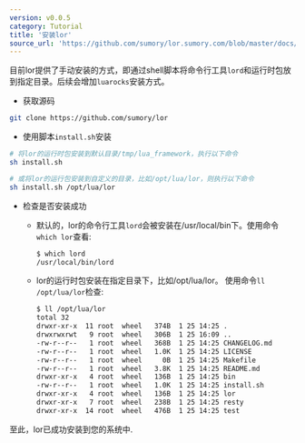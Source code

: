 ```yaml
---
version: v0.0.5
category: Tutorial
title: '安装lor'
source_url: 'https://github.com/sumory/lor.sumory.com/blob/master/docs/tutorial/install-lor.md'
---
```


目前lor提供了手动安装的方式，即通过shell脚本将命令行工具`lord`和运行时包放到指定目录。后续会增加`luarocks`安装方式。

- 获取源码

```bash
git clone https://github.com/sumory/lor
```

- 使用脚本`install.sh`安装

```bash
# 将lor的运行时包安装到默认目录/tmp/lua_framework，执行以下命令
sh install.sh

# 或将lor的运行包安装到自定义的目录，比如/opt/lua/lor，则执行以下命令
sh install.sh /opt/lua/lor 
```

- 检查是否安装成功

	- 默认的，lor的命令行工具`lord`会被安装在/usr/local/bin下。使用命令`which lor`查看:

		```bash
		$ which lord
		/usr/local/bin/lord
		```

	- lor的运行时包安装在指定目录下，比如/opt/lua/lor。 使用命令`ll /opt/lua/lor`检查:

		```bash
		$ ll /opt/lua/lor
		total 32
		drwxr-xr-x  11 root  wheel   374B  1 25 14:25 .
		drwxrwxrwt   9 root  wheel   306B  1 25 16:09 ..
		-rw-r--r--   1 root  wheel   368B  1 25 14:25 CHANGELOG.md
		-rw-r--r--   1 root  wheel   1.0K  1 25 14:25 LICENSE
		-rw-r--r--   1 root  wheel     0B  1 25 14:25 Makefile
		-rw-r--r--   1 root  wheel   3.8K  1 25 14:25 README.md
		drwxr-xr-x   4 root  wheel   136B  1 25 14:25 bin
		-rw-r--r--   1 root  wheel   1.0K  1 25 14:25 install.sh
		drwxr-xr-x   4 root  wheel   136B  1 25 14:25 lor
		drwxr-xr-x   7 root  wheel   238B  1 25 14:25 resty
		drwxr-xr-x  14 root  wheel   476B  1 25 14:25 test
		```


至此，lor已成功安装到您的系统中.